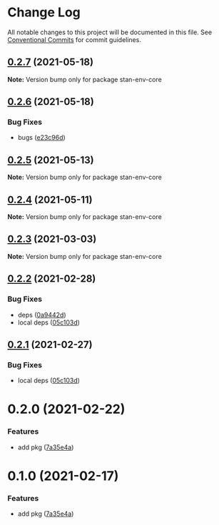 # Change Log

All notable changes to this project will be documented in this file.
See [Conventional Commits](https://conventionalcommits.org) for commit guidelines.

## [0.2.7](https://github.com/planjs/stan/compare/stan-env-core@0.2.6...stan-env-core@0.2.7) (2021-05-18)

**Note:** Version bump only for package stan-env-core





## [0.2.6](https://github.com/planjs/stan/compare/stan-env-core@0.2.2...stan-env-core@0.2.6) (2021-05-18)


### Bug Fixes

* bugs ([e23c96d](https://github.com/planjs/stan/commit/e23c96dff8efd75940054eb6b826f4ee65030ac5))





## [0.2.5](https://github.com/planjs/stan/compare/stan-env-core@0.2.4...stan-env-core@0.2.5) (2021-05-13)

**Note:** Version bump only for package stan-env-core





## [0.2.4](https://github.com/planjs/stan/compare/stan-env-core@0.2.3...stan-env-core@0.2.4) (2021-05-11)

**Note:** Version bump only for package stan-env-core





## [0.2.3](https://github.com/planjs/stan/compare/stan-env-core@0.2.1...stan-env-core@0.2.3) (2021-03-03)

**Note:** Version bump only for package stan-env-core





## [0.2.2](https://github.com/planjs/stan/compare/stan-env-core@0.1.0...stan-env-core@0.2.2) (2021-02-28)


### Bug Fixes

* deps ([0a9442d](https://github.com/planjs/stan/commit/0a9442da1156886b299fe7b3c8234c61e7143066))
* local deps ([05c103d](https://github.com/planjs/stan/commit/05c103ded88889e9d4b1d5c8b79e1d3cf043b559))





## [0.2.1](https://github.com/planjs/stan/compare/stan-env-core@0.2.0...stan-env-core@0.2.1) (2021-02-27)


### Bug Fixes

* local deps ([05c103d](https://github.com/planjs/stan/commit/05c103ded88889e9d4b1d5c8b79e1d3cf043b559))





# 0.2.0 (2021-02-22)


### Features

* add pkg ([7a35e4a](https://github.com/planjs/stan/commit/7a35e4afe1290d87c459c3954999f1732c1ca272))





# 0.1.0 (2021-02-17)


### Features

* add pkg ([7a35e4a](https://github.com/planjs/stan/commit/7a35e4afe1290d87c459c3954999f1732c1ca272))
